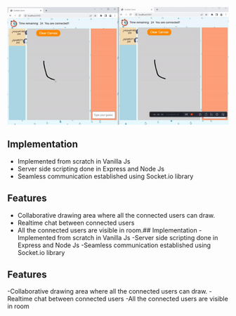 ![Representation](./ezgif.com-gif-maker.gif)

## Implementation

- Implemented from scratch in Vanilla Js
- Server side scripting done in Express and Node Js
- Seamless communication established using Socket.io library

## Features

- Collaborative drawing area where all the connected users can draw.
- Realtime chat between connected users
- All the connected users are visible in room.## Implementation
-Implemented from scratch in Vanilla Js
-Server side scripting done in Express and Node Js
-Seamless communication established using Socket.io library

## Features

-Collaborative drawing area where all the connected users can draw.
-Realtime chat between connected users
-All the connected users are visible in room

